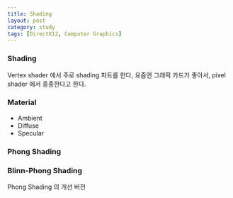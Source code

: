 ```yaml
---
title: Shading
layout: post
category: study
tags: [DirectX12, Computer Graphics]
---
```


### Shading

Vertex shader 에서 주로 shading 파트를 한다, 요즘엔 그래픽 카드가 좋아서, pixel shader 에서 종종한다고 한다.

### Material
- Ambient
- Diffuse
- Specular



### Phong Shading

### Blinn-Phong Shading
Phong Shading 의 개선 버전